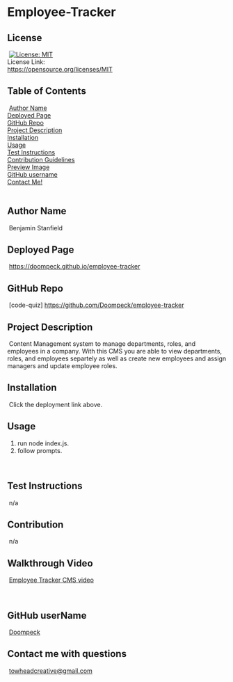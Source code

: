 # Employee-Tracker

## License
​
[![License: MIT](https://img.shields.io/badge/License-MIT-yellow.svg)](https://opensource.org/licenses/MIT)<br> License Link:<br> https://opensource.org/licenses/MIT
​
## Table of Contents
​
[Author Name](#author-name) <br>
[Deployed Page](#deployed-page) <br>
[GitHub Repo](#github-repo) <br>
[Project Description](#project-description)<br>
[Installation](#installation)<br>
[Usage](#usage)<br>
[Test Instructions](#test-instructions)<br>
[Contribution Guidelines](#contribution)<br>
[Preview Image](#preview-image)<br>
[GitHub username](#github-username)<br>
[Contact Me!](#contact-me-with-questions)<br>
​
## Author Name
​
Benjamin Stanfield
​
## Deployed Page
​
https://doompeck.github.io/employee-tracker
​
## GitHub Repo
​
[code-quiz] https://github.com/Doompeck/employee-tracker
​
## Project Description
​
Content Management system to manage departments, roles, and employees in a company.  With this CMS you are able to view departments, roles, and employees separtely as well as create new employees and assign managers and update employee roles.
​
## Installation
​
Click the deployment link above.
​
## Usage

1. run node index.js.
2. follow prompts.

​
## Test Instructions
​
n/a
​
## Contribution
​
n/a
​
## Walkthrough Video
​
[Employee Tracker CMS video](https://user-images.githubusercontent.com/104403183/187119246-b57dcce2-e08b-4c4d-8a96-cd4c7a6cc6b1.webm)

​
## GitHub userName
​
[Doompeck](https://github.com/Doompeck)
​
## Contact me with questions
​
towheadcreative@gmail.com
